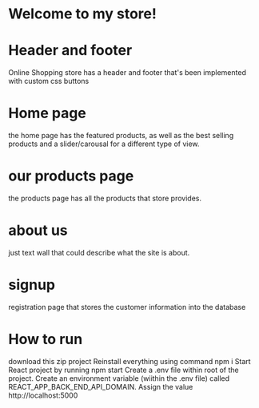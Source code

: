 # Welcome to my store!
# Header and footer
Online Shopping store has a header and footer that's been implemented with custom css buttons

# Home page
the home page has the featured products, as well as the best selling products and a slider/carousal for a different type of view.

# our products page
the products page has all the products that store provides.

# about us
just text wall that could describe what the site is about.

# signup
registration page that stores the customer information into the database

# How to run


download this zip project
Reinstall everything using command npm i
Start React project by running npm start
Create a .env file within root of the project.
Create an environment variable (wiithin the .env file) called REACT_APP_BACK_END_API_DOMAIN. Assign the value http://localhost:5000
